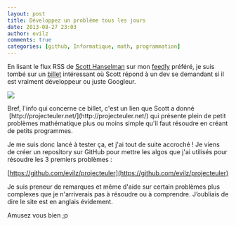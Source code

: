 ```yaml
---
layout: post
title: Développez un problème tous les jours
date: 2013-08-27 23:03
author: evilz
comments: true
categories: [github, Informatique, math, programmation]
---
```

En lisant le flux RSS de [Scott Hanselman](http://www.hanselman.com/) sur mon [feedly](cloud.feedly.com) préféré, je suis tombé sur un [billet](http://www.hanselman.com/blog/AmIReallyADeveloperOrJustAGoodGoogler.aspx) intéressant où Scott répond à un dev se demandant si il est vraiment développeur ou juste Googleur.

<!--more-->
<p class="pull-right">
<img src="https://c2.staticflickr.com/6/5607/14937362703_1b19a38bdb_n.jpg"/>
</p>
Bref, l'info qui concerne ce billet, c'est un lien que Scott a donné  [http://projecteuler.net/](http://projecteuler.net/) qui présente plein de petit problèmes mathématique plus ou moins simple qu'il faut résoudre en créant de petits programmes.

Je me suis donc lancé à tester ça, et j'ai tout de suite accroché !
Je viens de créer un repository sur GitHub pour mettre les algos que j'ai utilisés pour résoudre les 3 premiers problèmes :

[https://github.com/evilz/projecteuler](https://github.com/evilz/projecteuler)

Je suis preneur de remarques et même d'aide sur certain problèmes plus complexes que je n'arriverais pas à résoudre ou à comprendre. J’oubliais de dire le site est en anglais évidement.

Amusez vous bien ;p
